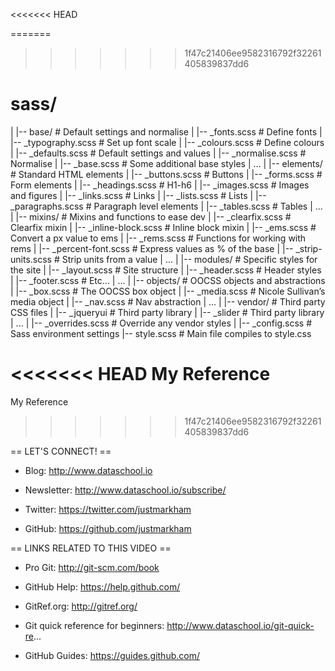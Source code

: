 <<<<<<< HEAD

=======
>>>>>>> 1f47c21406ee9582316792f32261405839837dd6
# sass/
|
|-- base/                     # Default settings and normalise
|   |-- _fonts.scss           # Define fonts
|   |-- _typography.scss      # Set up font scale
|   |-- _colours.scss         # Define colours
|   |-- _defaults.scss        # Default settings and values
|   |-- _normalise.scss       # Normalise
|   |-- _base.scss            # Some additional base styles
|   ...
|
|-- elements/                 # Standard HTML elements
|   |-- _buttons.scss         # Buttons
|   |-- _forms.scss           # Form elements
|   |-- _headings.scss        # H1-h6
|   |-- _images.scss          # Images and figures
|   |-- _links.scss           # Links
|   |-- _lists.scss           # Lists
|   |-- _paragraphs.scss      # Paragraph level elements
|   |-- _tables.scss          # Tables
|   ...
|
|-- mixins/                   # Mixins and functions to ease dev
|   |-- _clearfix.scss        # Clearfix mixin
|   |-- _inline-block.scss    # Inline block mixin
|   |-- _ems.scss             # Convert a px value to ems
|   |-- _rems.scss            # Functions for working with rems
|   |-- _percent-font.scss    # Express values as % of the base
|   |-- _strip-units.scss     # Strip units from a value
|   ...
|
|-- modules/                  # Specific styles for the site
|   |-- _layout.scss          # Site structure
|   |-- _header.scss          # Header styles
|   |-- _footer.scss          # Etc...
|   ...
|
|-- objects/                  # OOCSS objects and abstractions
|   |-- _box.scss             # The OOCSS box object
|   |-- _media.scss           # Nicole Sullivan’s media object
|   |-- _nav.scss             # Nav abstraction
|   ...
|
|-- vendor/                   # Third party CSS files
|   |-- _jqueryui             # Third party library
|   |-- _slider               # Third party library
|   ...
|   |-- _overrides.scss       # Override any vendor styles
|
|-- _config.scss              # Sass environment settings
|-- style.scss                # Main file compiles to style.css


<<<<<<< HEAD
My Reference
=======
 My Reference
>>>>>>> 1f47c21406ee9582316792f32261405839837dd6


== LET'S CONNECT! ==

+ Blog: http://www.dataschool.io

+ Newsletter: http://www.dataschool.io/subscribe/

+ Twitter: https://twitter.com/justmarkham

+ GitHub: https://github.com/justmarkham

== LINKS RELATED TO THIS VIDEO ==

+ Pro Git: http://git-scm.com/book

+ GitHub Help: https://help.github.com/

+ GitRef.org: http://gitref.org/

+ Git quick reference for beginners: http://www.dataschool.io/git-quick-re...

+ GitHub Guides: https://guides.github.com/
